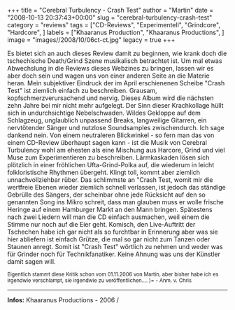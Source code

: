 +++
title = "Cerebral Turbulency - Crash Test"
author = "Martin"
date = "2008-10-13 20:37:43+00:00"
slug = "cerebral-turbulency-crash-test"
category = "reviews"
tags = ["CD-Reviews", "Experimentell", "Grindcore", "Hardcore", ]
labels = ["Khaaranus Production", "Khaaranus Productions", ]
image = "images//2008/10/06ct-ct.jpg"
legacy = true
+++


Es bietet sich an auch dieses Review damit zu beginnen, wie krank doch die tschechische Death/Grind Szene musikalisch betrachtet ist. Um mal etwas Abwechslung in die Reviews dieses Webzines zu bringen, lassen wir es aber doch sein und wagen uns von einer anderen Seite an die Materie heran.
Mein subjektiver Eindruck der im April erschienenen Scheibe "Crash Test" ist ziemlich einfach zu beschreiben. Grausam, kopfschmerzverursachend und nervig. Dieses Album wird die nächsten zehn Jahre bei mir nicht mehr aufgelegt. Der Sinn dieser Krachkollage hüllt sich in undurchsichtige Nebelschwaden. Wildes Gekloppe auf dem Schlagzeug, unglaublich unpassend Breaks, langweilige Gitarren, ein nervtötender Sänger und nutzlose Soundsamples zwischendurch. Ich sage dankend nein.
Von einem neutraleren Blickwinkel - so fern man das von einem CD-Review überhaupt sagen kann - ist die Musik von Cerebral Turbulency wohl am ehesten als eine Mischung aus Harcore, Grind und viel Muse zum Experimentieren zu beschreiben. Lärmkaskaden lösen sich plötzlich in einer fröhlichen Ufta-Grind-Polka auf, die wiederum in leicht folkloristische Rhythmen übergeht. Klingt toll, kommt aber ziemlich unnachvollziehbar rüber.
Das schlimmste an "Crash Test, womit mir die wertfreie Ebenen wieder ziemlich schnell verlassen, ist jedoch das ständige Gebrülle des Sängers, der scheinbar ohne jede Rücksicht auf den so genannten Song ins Mikro schreit, dass man glauben muss er wolle frische Heringe auf einem Hamburger Markt an den Mann bringen. Spätestens nach zwei Liedern will man die CD einfach ausmachen, weil einem die Stimme nur noch auf die Eier geht. Komisch, den Live-Auftritt der Tschechen habe ich gar nicht als so furchtbar in Erinnerung aber was sie hier abliefern ist einfach Grütze, die mal so gar nicht zum Tanzen oder Staunen anregt. Somit ist "Crash Test" wörtlich zu nehmen und weder was für Grinder noch für Technikfanatiker.
Keine Ahnung was uns der Künstler damit sagen will.

<small>
Eigentlich stammt diese Kritik schon vom 01.11.2006 von Martin, aber bisher habe ich es irgendwie verschlampt, sie irgendwie zu veröffentlichen…. )= - Anm. v. Chris
</small>



---
**Infos:**
Khaaranus Productions - 2006 / 
